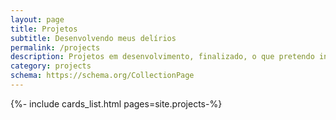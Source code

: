 ```yaml
---
layout: page
title: Projetos
subtitle: Desenvolvendo meus delírios
permalink: /projects
description: Projetos em desenvolvimento, finalizado, o que pretendo iniciar, também portifólio.
category: projects
schema: https://schema.org/CollectionPage
---
```


{%- include cards_list.html pages=site.projects-%}    